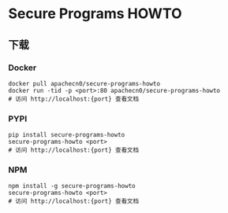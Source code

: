 # Secure Programs HOWTO

## 下载

### Docker

```
docker pull apachecn0/secure-programs-howto
docker run -tid -p <port>:80 apachecn0/secure-programs-howto
# 访问 http://localhost:{port} 查看文档
```

### PYPI

```
pip install secure-programs-howto
secure-programs-howto <port>
# 访问 http://localhost:{port} 查看文档
```

### NPM

```
npm install -g secure-programs-howto
secure-programs-howto <port>
# 访问 http://localhost:{port} 查看文档
```